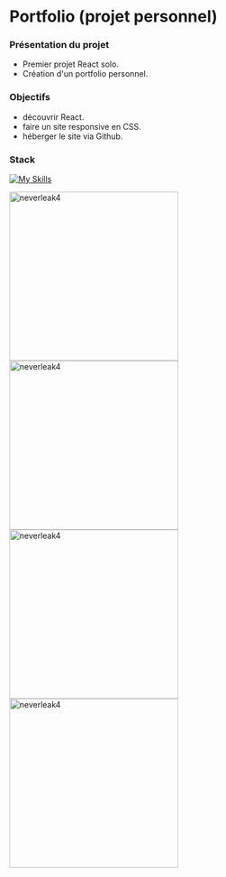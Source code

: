 # Portfolio (projet personnel)



### Présentation du projet

- Premier projet React solo.
- Création d'un portfolio personnel.

### Objectifs

- découvrir React.
- faire un site responsive en CSS.
- héberger le site via Github.

### Stack

[![My Skills](https://skillicons.dev/icons?i=react,css,github,git,vscode)](https://skillicons.dev)

<img src="https://github.com/adatechschool/NeverLeak_front/assets/114992735/4a63cf46-3f07-476b-a76e-d861f384b8fd" alt="neverleak4" width="300" style="margin: auto;">
<img src="https://github.com/adatechschool/NeverLeak_front/assets/114992735/bde7e909-0156-4b05-9da9-17992314d441" alt="neverleak4" width="300" style="margin: auto;">
<img src="https://github.com/adatechschool/NeverLeak_front/assets/114992735/ff175c35-ea6a-4ef4-bfd7-02cc20fcfcd9" alt="neverleak4" width="300" style="margin: auto;">
<img src="https://github.com/PierreMerlaud/Portfolio/assets/114992735/2726d51f-0db6-44a8-a9a6-585399b75042" alt="neverleak4" width="300" style="margin: auto;">
